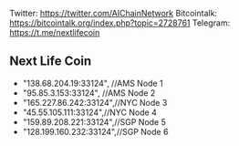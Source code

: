 Twitter: https://twitter.com/AIChainNetwork
Bitcointalk: https://bitcointalk.org/index.php?topic=2728761
Telegram: https://t.me/nextlifecoin

## Next Life Coin

+  "138.68.204.19:33124", //AMS Node 1
+  "95.85.3.153:33124", //AMS Node 2
+  "165.227.86.242:33124",//NYC Node 3
+  "45.55.105.111:33124",//NYC Node 4
+  "159.89.208.221:33124",//SGP Node 5
+  "128.199.160.232:33124",//SGP Node 6

